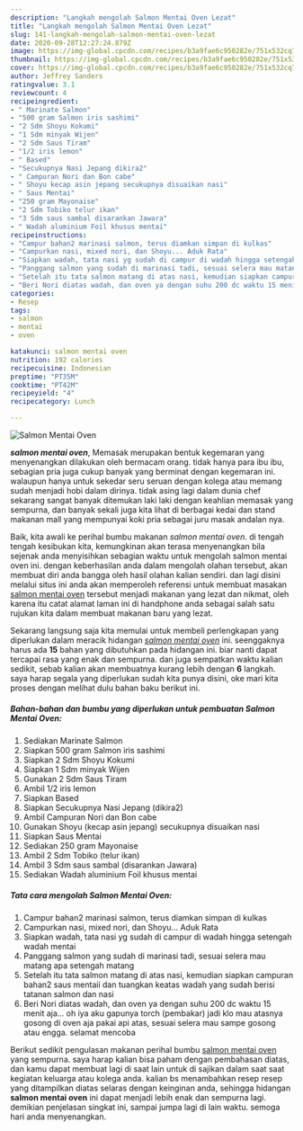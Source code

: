 ```yaml
---
description: "Langkah mengolah Salmon Mentai Oven Lezat"
title: "Langkah mengolah Salmon Mentai Oven Lezat"
slug: 141-langkah-mengolah-salmon-mentai-oven-lezat
date: 2020-09-28T12:27:24.879Z
image: https://img-global.cpcdn.com/recipes/b3a9fae6c950282e/751x532cq70/salmon-mentai-oven-foto-resep-utama.jpg
thumbnail: https://img-global.cpcdn.com/recipes/b3a9fae6c950282e/751x532cq70/salmon-mentai-oven-foto-resep-utama.jpg
cover: https://img-global.cpcdn.com/recipes/b3a9fae6c950282e/751x532cq70/salmon-mentai-oven-foto-resep-utama.jpg
author: Jeffrey Sanders
ratingvalue: 3.1
reviewcount: 4
recipeingredient:
- " Marinate Salmon"
- "500 gram Salmon iris sashimi"
- "2 Sdm Shoyu Kokumi"
- "1 Sdm minyak Wijen"
- "2 Sdm Saus Tiram"
- "1/2 iris lemon"
- " Based"
- "Secukupnya Nasi Jepang dikira2"
- " Campuran Nori dan Bon cabe"
- " Shoyu kecap asin jepang secukupnya disuaikan nasi"
- " Saus Mentai"
- "250 gram Mayonaise"
- "2 Sdm Tobiko telur ikan"
- "3 Sdm saus sambal disarankan Jawara"
- " Wadah aluminium Foil khusus mentai"
recipeinstructions:
- "Campur bahan2 marinasi salmon, terus diamkan simpan di kulkas"
- "Campurkan nasi, mixed nori, dan Shoyu... Aduk Rata"
- "Siapkan wadah, tata nasi yg sudah di campur di wadah hingga setengah wadah mentai"
- "Panggang salmon yang sudah di marinasi tadi, sesuai selera mau matang apa setengah matang"
- "Setelah itu tata salmon matang di atas nasi, kemudian siapkan campuran bahan2 saus mentaii dan tuangkan keatas wadah yang sudah berisi tatanan salmon dan nasi"
- "Beri Nori diatas wadah, dan oven ya dengan suhu 200 dc waktu 15 menit aja... oh iya aku gapunya torch (pembakar) jadi klo mau atasnya gosong di oven aja pakai api atas, sesuai selera mau sampe gosong atau engga. selamat mencoba"
categories:
- Resep
tags:
- salmon
- mentai
- oven

katakunci: salmon mentai oven 
nutrition: 192 calories
recipecuisine: Indonesian
preptime: "PT35M"
cooktime: "PT42M"
recipeyield: "4"
recipecategory: Lunch

---
```



![Salmon Mentai Oven](https://img-global.cpcdn.com/recipes/b3a9fae6c950282e/751x532cq70/salmon-mentai-oven-foto-resep-utama.jpg)

<b><i>salmon mentai oven</i></b>, Memasak merupakan bentuk kegemaran yang menyenangkan dilakukan oleh bermacam orang. tidak hanya para ibu ibu, sebagian pria juga cukup banyak yang berminat dengan kegemaran ini. walaupun hanya untuk sekedar seru seruan dengan kolega atau memang sudah menjadi hobi dalam dirinya. tidak asing lagi dalam dunia chef sekarang sangat banyak ditemukan laki laki dengan keahlian memasak yang sempurna, dan banyak sekali juga kita lihat di berbagai kedai dan stand makanan mall yang mempunyai koki pria sebagai juru masak andalan nya.

Baik, kita awali ke perihal bumbu makanan <i>salmon mentai oven</i>. di tengah tengah kesibukan kita, kemungkinan akan terasa menyenangkan bila sejenak anda menyisihkan sebagian waktu untuk mengolah salmon mentai oven ini. dengan keberhasilan anda dalam mengolah olahan tersebut, akan membuat diri anda bangga oleh hasil olahan kalian sendiri. dan lagi disini melalui situs ini anda akan memperoleh referensi untuk membuat masakan <u>salmon mentai oven</u> tersebut menjadi makanan yang lezat dan nikmat, oleh karena itu catat alamat laman ini di handphone anda sebagai salah satu rujukan kita dalam membuat makanan baru yang lezat.




Sekarang langsung saja kita memulai untuk membeli perlengkapan yang diperlukan dalam meracik hidangan <u><i>salmon mentai oven</i></u> ini. seenggaknya harus ada <b>15</b> bahan yang dibutuhkan pada hidangan ini. biar nanti dapat tercapai rasa yang enak dan sempurna. dan juga sempatkan waktu kalian sedikit, sebab kalian akan membuatnya kurang lebih dengan <b>6</b> langkah. saya harap segala yang diperlukan sudah kita punya disini, oke mari kita proses dengan melihat dulu bahan baku berikut ini.

<!--inarticleads1-->

##### Bahan-bahan dan bumbu yang diperlukan untuk pembuatan Salmon Mentai Oven:

1. Sediakan  Marinate Salmon
1. Siapkan 500 gram Salmon iris sashimi
1. Siapkan 2 Sdm Shoyu Kokumi
1. Siapkan 1 Sdm minyak Wijen
1. Gunakan 2 Sdm Saus Tiram
1. Ambil 1/2 iris lemon
1. Siapkan  Based
1. Siapkan Secukupnya Nasi Jepang (dikira2)
1. Ambil  Campuran Nori dan Bon cabe
1. Gunakan  Shoyu (kecap asin jepang) secukupnya disuaikan nasi
1. Siapkan  Saus Mentai
1. Sediakan 250 gram Mayonaise
1. Ambil 2 Sdm Tobiko (telur ikan)
1. Ambil 3 Sdm saus sambal (disarankan Jawara)
1. Sediakan  Wadah aluminium Foil khusus mentai




<!--inarticleads2-->

##### Tata cara mengolah Salmon Mentai Oven:

1. Campur bahan2 marinasi salmon, terus diamkan simpan di kulkas
1. Campurkan nasi, mixed nori, dan Shoyu... Aduk Rata
1. Siapkan wadah, tata nasi yg sudah di campur di wadah hingga setengah wadah mentai
1. Panggang salmon yang sudah di marinasi tadi, sesuai selera mau matang apa setengah matang
1. Setelah itu tata salmon matang di atas nasi, kemudian siapkan campuran bahan2 saus mentaii dan tuangkan keatas wadah yang sudah berisi tatanan salmon dan nasi
1. Beri Nori diatas wadah, dan oven ya dengan suhu 200 dc waktu 15 menit aja... oh iya aku gapunya torch (pembakar) jadi klo mau atasnya gosong di oven aja pakai api atas, sesuai selera mau sampe gosong atau engga. selamat mencoba




Berikut sedikit pengulasan makanan perihal bumbu <u>salmon mentai oven</u> yang sempurna. saya harap kalian bisa paham dengan pembahasan diatas, dan kamu dapat membuat lagi di saat lain untuk di sajikan dalam saat saat kegiatan keluarga atau kolega anda. kalian bs menambahkan resep resep yang ditampilkan diatas selaras dengan keinginan anda, sehingga hidangan <b>salmon mentai oven</b> ini dapat menjadi lebih enak dan sempurna lagi. demikian penjelasan singkat ini, sampai jumpa lagi di lain waktu. semoga hari anda menyenangkan.
